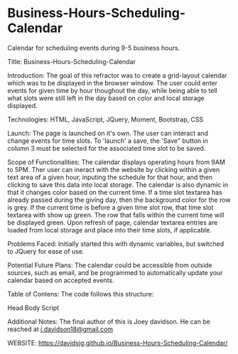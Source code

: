 # Business-Hours-Scheduling-Calendar

Calendar for scheduling events during 9-5 business hours.

Title: Business-Hours-Scheduling-Calendar

Introduction: The goal of this refractor was to create a grid-layout calendar which was to be displayed in the browser window. The user could enter events for given time by hour thoughout the day, while being able to tell what slots were still left in the day based on color and local storage displayed.

Technologies: HTML, JavaScript, JQuery, Moment, Bootstrap, CSS

Launch: The page is launched on it's own. The user can interact and change events for time slots. To 'launch' a save, the 'Save" button in column 3 must be selected for the associated time slot to be saved.

Scope of Functionalities: The calendar displays operating hours from 9AM to 5PM. Ther user can ineract with the website by clicking within a given text area of a given hour, inputing the schedule for that hour, and then clicking to save this data into local storage. The calendar is also dynamic in that it changes color based on the current time. If a time slot textarea has already passed during the giving day, then the background color for the row is grey. If the current time is before a given time slot row, that time slot textarea with show up green. The row that falls within the current time will be displayed green. Upon refresh of page, calendar textarea entries are loaded from local storage and place into their time slots, if applicable.

Problems Faced: Initially started this with dynamic variables, but switched to JQuery for ease of use.

Potential Future Plans: The calendar could be accessible from outside sources, such as email, and be programmed to automatically update your calendar based on accepted events.

Table of Contens: The code follows this structure:

Head
Body
Script

Additional Notes: The final author of this is Joey davidson. He can be reached at j.davidson18@gmail.com

WEBSITE:
https://davidsjg.github.io/Business-Hours-Scheduling-Calendar/
